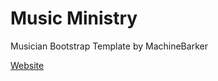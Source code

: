 # Music Ministry
Musician Bootstrap Template by MachineBarker

[Website](https://michelle-matius-2865ee908346.herokuapp.com)
